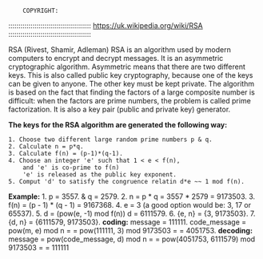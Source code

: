 		COPYRIGHT:
:::::::::::::::::::::::::::::::::::::::::
	https://uk.wikipedia.org/wiki/RSA
:::::::::::::::::::::::::::::::::::::::::


RSA (Rivest, Shamir, Adleman)
RSA is an algorithm used by modern computers to encrypt and decrypt messages.
It is an asymmetric cryptographic algorithm. Asymmetric means that there are two different keys.
This is also called public key cryptography, because one of the keys can be given to anyone.
The other key must be kept private.
The algorithm is based on the fact that finding the factors of a large composite number is difficult:
when the factors are prime numbers, the problem is called prime factorization.
It is also a key pair (public and private key) generator.

**The keys for the RSA algorithm are generated the following way:**

	1. Choose two different large random prime numbers p & q.
	2. Calculate n = p*q.
	3. Calculate f(n) = (p-1)*(q-1).
	4. Choose an integer 'e' such that 1 < e < f(n),
		and 'e' is co-prime to f(n)
		'e' is released as the public key exponent.
	5. Comput 'd' to satisfy the congruence relatin d*e ~~ 1 mod f(n).

**Example:**
	1. p = 3557. & q = 2579.
	2. n = p * q = 3557 * 2579 = 9173503.
	3. f(n) = (p - 1) * (q - 1) = 9167368.
	4. e = 3 (a good option would be:  3, 17 or 65537).
	5. d = (pow(e, -1) mod f(n))
	   d = 6111579.
	6. {e, n} = {3, 9173503}.
	7. {d, n} = {6111579, 9173503}.
**coding:**
	message = 111111.
	code_message = pow(m, e) mod n =
		     = pow(111111, 3) mod 9173503 =
		     = 4051753.
**decoding:**
	message = pow(code_message, d) mod n =
	        = pow(4051753, 6111579) mod 9173503 =
	        = 111111
